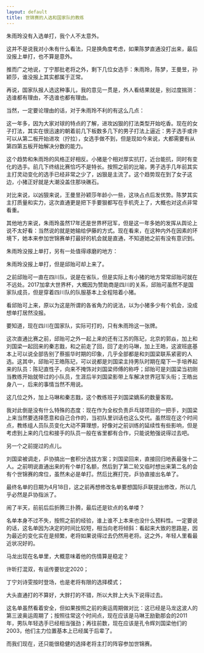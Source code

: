 ```yaml
---
layout: default
title: 世锦赛的人选和国家队的教练
---
```


朱雨玲没有入选单打，我个人不太意外。

这并不是说我对小朱有什么看法，只是换角度考虑，如果陈梦直通没打出来，最后没报上单打，也不算是意外。

推而广之地说，丁宁那批老将之外，剩下几位女选手：朱雨玲，陈梦，王曼昱，孙颖莎，谁没报上其实都属于正常。

再说，国家队报人选这种事儿，我的意见一贯是，外人看结果就是，别过度揣测：选谁都有理由，不选谁也都有理由。

当然，一定要论理由的话，对于朱雨玲不利的有这么几点：

这一年多，因为大家对球的特点的了解，进攻凶狠的打法类型开始吃香。现在的女子打法，其实在很迅速的朝着前几下板数多几下的男子打法上逼近：男子选手或许可以从第二板开始进攻（拧拉），女选手做不到，但是现如今来说，大都需要有从第四第五板开始解决分数的能力。

这个趋势和朱雨玲的风格正好相反。小猪是个相对厚实抗打，近台能抗，同时有变化的选手。前几下终结比赛恰巧不是特长。按照之前的比喻，男子选手几年前其实主打灵动变化的选手已经非常之少了，凶狠是主流了。这个趋势现在到了女子这边，小猪正好就是大潮没盖住那块礁石。

对比来说，以凶狠来说，王曼昱孙颖莎年龄小一些，这块占点后发优势。陈梦其实主打质量和实力，这次直通更是把下手要狠都写在手机壳上了，大概也对这点非常看重。

其他地方来说，朱雨玲虽然17年还是世界杯冠军，但是这一年多她的发挥从舆论上说不太好看：当然说的就是她输给伊藤的方式。现在看来，在这种内外在因素的环境下，她本来参加世锦赛单打最好的机会就是直通，不知道她之前有没有意识到。



朱雨玲没报上单打，另有一处值得琢磨的地方：

朱雨玲没报上单打，但是邱贻可却上来了。

之前邱贻可一直在四川队，说是在省队，但是实际上有小猪的地方常常邱贻可就在不远处。2017加拿大世界杯，大概因为赞助商是四川的关系，邱贻可虽然不是国家队成员，但是穿着四川队的队服基本上全程陪着小猪。

看邱贻可上来，原以为这是所谓的各省角力的说法，以为小猪多少有个机会，没成想单打居然没报。

要知道，现在四川在国家队，实际可打的，只有朱雨玲这一张牌。

这次直通比赛之前，邱贻可之外一起上来的还有江苏的陈玘，北京的郭焱，加上和刘国梁一起回来的秦志戬，和之前走了回，回了走的马琳，加上王皓，这波班底基本上可以说全部告别了蔡振华时期的印象，几乎全部都是和刘国梁联系紧密的人选。这其中，邱贻可王皓陈玘，可以说都是刘国梁主持男队时期在麾下一手培养起来的队员：陈玘直性子，向来不掩饰对刘国梁师傅的称呼；邱贻可是刘国梁当初刚当教练开始就带过的小队员，生涯后半刘国梁影带上车解决世界冠军头衔；王皓出身八一，后来的事情当然不用说。

这几位之外，加上马琳和秦志戬，这个教练班子刘国梁嫡系的数量客观。

我对此倒是没有什么特殊的态度：现在作为全权负责乒乓球项目的一把手，刘国梁上来当然要选择愿意和自己合作的，当初队里训话也这么交代。虽然现在这个时间点，教练组人员队员变化大动不算理想，好像对之前训练的延续性有些影响，但是考虑到上来的几位和接手的队员一般在省里都有合作，只能说勉强说得过去吧。



另一个之前提过的点儿。

刘国梁被调走，乒协搞出一套积分选拔方案；刘国梁回来，直接回归地表最强十二人。之前明说直通出来的有个单打名额，然后到了第二轮又临时想出来第二名的会有个世锦赛的席位，虽然未必是单打。然后比赛打完，乒协直接出名单了。

最终名单的日期为4月18日，这之前再想修改名单要想国际乒联提出修改，所以几乎必然是乒协指派了。

闹了半天，前前后后折腾三扑腾，最后还是钦点的名单喽？

名单本身不过不失，按照之前的经验，谁上谁不上本来也没什么预料性。一定要说的话，这名单因为决定的时间比较短，相当向老将倾斜：看起来大致的思路是，因为最近的变化实在是频繁，老将如果说得过去仍然用老将。这之外，年轻人里看最近状况好的。

马龙出现在名单里，大概意味着他的伤情算是稳定？

许昕打混双，有谣传要钦定2020；

丁宁刘诗雯按时登场，也是老将有限的选择模式；

大头直通打的不算好，大胖打的不错，所以大胖上大头下说得过去。



这名单虽然看着安全，但如果按照之前的奥运周期做对比：这已经是马龙这波人的第三波奥运周期了；按照往常这个时间点，现在应该是马琳王励勤那会的2011年，男队年轻选手已经相当强劲；再往前数，现在应该是孔令辉刘国梁他们的2003，他们主力位置基本上已经属于后辈了。

而我们现在，还只能很稳健的选择老将主打的阵容参加世锦赛。